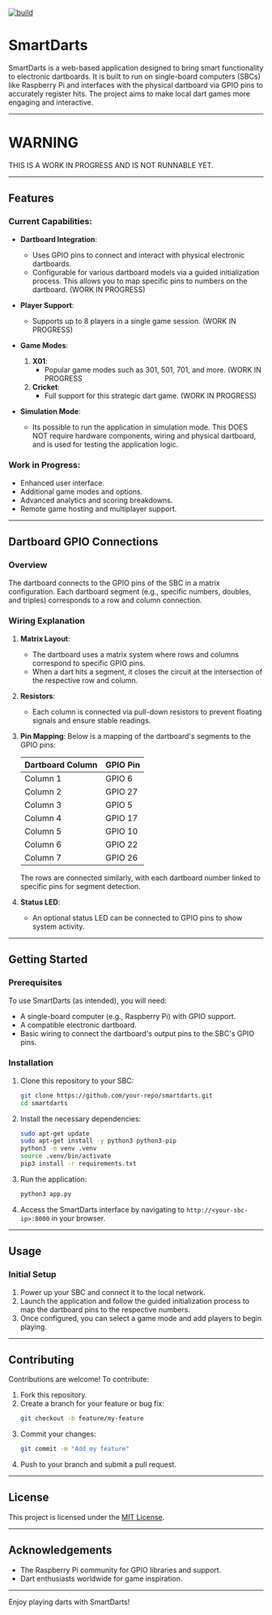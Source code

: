 [![build](https://github.com/razorblade23/SmartDarts_v2_sbc/actions/workflows/python-app.yml/badge.svg?branch=master&event=push)](https://github.com/razorblade23/SmartDarts_v2_sbc/actions/workflows/python-app.yml)


# SmartDarts

SmartDarts is a web-based application designed to bring smart functionality to electronic dartboards. It is built to run on single-board computers (SBCs) like Raspberry Pi and interfaces with the physical dartboard via GPIO pins to accurately register hits. The project aims to make local dart games more engaging and interactive.

---

# WARNING
THIS IS A WORK IN PROGRESS AND IS NOT RUNNABLE YET.

---

## Features

### Current Capabilities:
- **Dartboard Integration**:
  - Uses GPIO pins to connect and interact with physical electronic dartboards.
  - Configurable for various dartboard models via a guided initialization process. This allows you to map specific pins to numbers on the dartboard. (WORK IN PROGRESS)

- **Player Support**:
  - Supports up to 8 players in a single game session. (WORK IN PROGRESS)

- **Game Modes**:
  1. **X01**: 
     - Popular game modes such as 301, 501, 701, and more. (WORK IN PROGRESS
  2. **Cricket**:
     - Full support for this strategic dart game. (WORK IN PROGRESS)

- **Simulation Mode**:
  - Its possible to run the application in simulation mode. This DOES NOT require hardware components, wiring and physical dartboard, and is used for testing the application logic.

### Work in Progress:
- Enhanced user interface.
- Additional game modes and options.
- Advanced analytics and scoring breakdowns.
- Remote game hosting and multiplayer support.

---

## Dartboard GPIO Connections

### Overview
The dartboard connects to the GPIO pins of the SBC in a matrix configuration. Each dartboard segment (e.g., specific numbers, doubles, and triples) corresponds to a row and column connection. 

### Wiring Explanation
1. **Matrix Layout**:
   - The dartboard uses a matrix system where rows and columns correspond to specific GPIO pins.
   - When a dart hits a segment, it closes the circuit at the intersection of the respective row and column.

2. **Resistors**:
   - Each column is connected via pull-down resistors to prevent floating signals and ensure stable readings.

3. **Pin Mapping**:
   Below is a mapping of the dartboard's segments to the GPIO pins:

   | Dartboard Column | GPIO Pin |
   |-------------------|----------|
   | Column 1          | GPIO 6   |
   | Column 2          | GPIO 27  |
   | Column 3          | GPIO 5   |
   | Column 4          | GPIO 17  |
   | Column 5          | GPIO 10  |
   | Column 6          | GPIO 22  |
   | Column 7          | GPIO 26  |

   The rows are connected similarly, with each dartboard number linked to specific pins for segment detection.

4. **Status LED**:
   - An optional status LED can be connected to GPIO pins to show system activity.

---

## Getting Started

### Prerequisites
To use SmartDarts (as intended), you will need:
- A single-board computer (e.g., Raspberry Pi) with GPIO support.
- A compatible electronic dartboard.
- Basic wiring to connect the dartboard's output pins to the SBC's GPIO pins.

### Installation
1. Clone this repository to your SBC:
   ```bash
   git clone https://github.com/your-repo/smartdarts.git
   cd smartdarts
   ```
2. Install the necessary dependencies:
   ```bash
   sudo apt-get update
   sudo apt-get install -y python3 python3-pip
   python3 -m venv .venv
   source .venv/bin/activate
   pip3 install -r requirements.txt
   ```
3. Run the application:
   ```bash
   python3 app.py
   ```
4. Access the SmartDarts interface by navigating to `http://<your-sbc-ip>:8000` in your browser.

---

## Usage

### Initial Setup
1. Power up your SBC and connect it to the local network.
2. Launch the application and follow the guided initialization process to map the dartboard pins to the respective numbers.
3. Once configured, you can select a game mode and add players to begin playing.

---

## Contributing
Contributions are welcome! To contribute:
1. Fork this repository.
2. Create a branch for your feature or bug fix:
   ```bash
   git checkout -b feature/my-feature
   ```
3. Commit your changes:
   ```bash
   git commit -m "Add my feature"
   ```
4. Push to your branch and submit a pull request.

---

## License
This project is licensed under the [MIT License](LICENSE).

---

## Acknowledgements
- The Raspberry Pi community for GPIO libraries and support.
- Dart enthusiasts worldwide for game inspiration.

---

Enjoy playing darts with SmartDarts!
